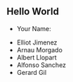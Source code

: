 ## Hello World

* Your Name:

- Elliot Jimenez
- Arnau Morgado
- Albert Llopart
- Alfonso Sanchez
- Gerard Gil
